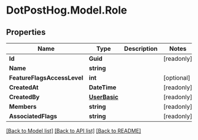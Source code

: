 # DotPostHog.Model.Role

## Properties

Name | Type | Description | Notes
------------ | ------------- | ------------- | -------------
**Id** | **Guid** |  | [readonly] 
**Name** | **string** |  | 
**FeatureFlagsAccessLevel** | **int** |  | [optional] 
**CreatedAt** | **DateTime** |  | [readonly] 
**CreatedBy** | [**UserBasic**](UserBasic.md) |  | [readonly] 
**Members** | **string** |  | [readonly] 
**AssociatedFlags** | **string** |  | [readonly] 

[[Back to Model list]](../README.md#documentation-for-models) [[Back to API list]](../README.md#documentation-for-api-endpoints) [[Back to README]](../README.md)

